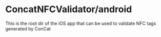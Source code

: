 # ConcatNFCValidator/android

This is the root dir of the iOS app that can be used to validate NFC tags generated by ConCat
